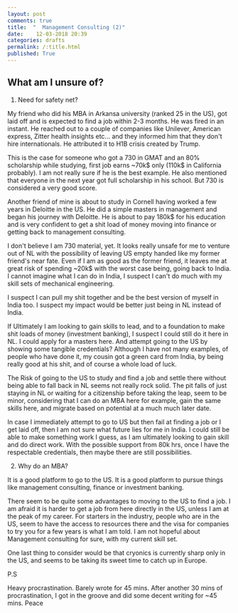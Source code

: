 ```yaml
---
layout: post
comments: true
title:  "  Management Consulting (2)"
date:    12-03-2018 20:39
categories: drafts
permalink: /:title.html
published: True
---
```



## What am I  unsure of?

1. Need for safety net?

My friend who did his MBA in Arkansa university (ranked 25 in the US),
got laid off and is expected to find a job within 2-3 months. He was
fired in an instant. He reached out to a couple of companies like
Unilever, American express, Zitter health insights etc... and they
informed him that they don't hire internationals. He attributed it to
H1B crisis created by Trump.

This is the case for someone who got a 730 in GMAT and an 80%
scholarship while studying, first job earns ~70k$ only (110k$ in
California probably). I am not really sure if he is the best
example. He also mentioned that everyone in the next year got full
scholarship in his school. But 730 is considered a very good score.

Another friend of mine is about to study in Cornell having worked a
few years in Deloitte in the US. He did a simple masters in management
and began his journey with Deloitte. He is about to pay 180k$ for his
education and is very confident to get a shit load of money moving
into finance or getting back to management consulting.

I don't believe I am 730 material, yet. It looks really unsafe for me
to venture out of NL with the possibility of leaving US empty handed
like my former friend's near fate. Even if I am as good as the former
friend, it leaves me at great risk of spending ~20k$ with the worst
case being, going back to India. I cannot imagine what I can do in
India, I suspect I can't do much with my skill sets of mechanical
engineering. 

I suspect I can pull my shit together and be the best version of
myself in India too. I suspect my impact would be better just being in
NL instead of India. 

If Ultimately I am looking to gain skills to lead, and to a foundation
to make shit loads of money (investment banking), I suspect I could
still do it here in NL. I could apply for a masters here. And attempt
going to the US by showing some tangible credentials? Although I have
not many examples, of people who have done it, my cousin got a green
card from India, by being really good at his shit, and of course a
whole load of luck. 

The Risk of going to the US to study and find a job and settle there
without being able to fall back in NL seems not really rock solid. The
pit falls of just staying in NL or waiting for a citizenship before
taking the leap, seem to be minor, considering that I can do an MBA here
for example, gain the same skills here, and migrate based on potential
at a much much later date.

In case I immediately attempt to go to US but then fail at finding a
job or I get laid off, then I am not sure what future lies for me in
India. I could still be able to make something work I guess, as I am
ultimately looking to gain skill and do direct work. With the possible
support from 80k hrs, once I have the respectable credentials, then
maybe there are still possibilities.


2. Why do an MBA?

It is a good platform to go to the US. It is a good platform to pursue
things like management consulting, finance or investment banking.

There seem to be quite some advantages to moving to the US to find a
job. I am afraid it is harder to get a job from here directly in the
US, unless I am at the peak of my career. For starters in the
industry, people who are in the US, seem to have the access to
resources there and the visa for companies to try you for a few
years is what I am told. I am not hopeful about Management consulting
for sure, with my current skill set.

One last thing to consider would be that cryonics is currently sharp
only in the US, and seems to be taking its sweet time to catch up in
Europe.

P.S

Heavy procrastination. Barely wrote for 45 mins. After another 30 mins
of procrastination, I got in the groove and did some decent writing
for ~45 mins. Peace
